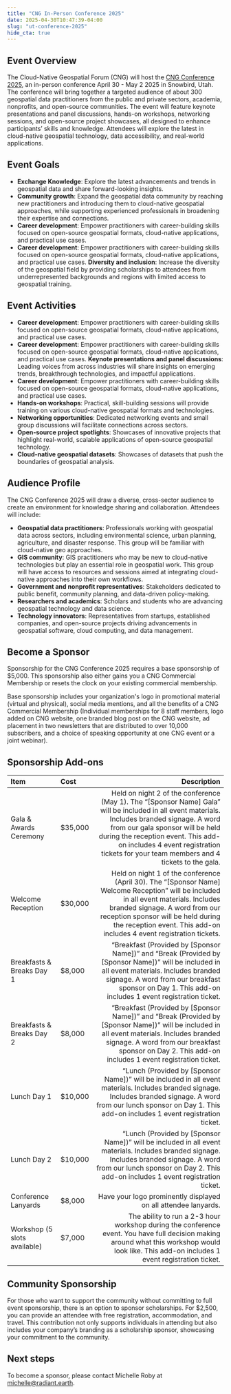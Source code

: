 ```yaml
---
title: "CNG In-Person Conference 2025"
date: 2025-04-30T10:47:39-04:00
slug: "ut-conference-2025"
hide_cta: true
---
```


## Event Overview

The Cloud-Native Geospatial Forum (CNG) will host the [CNG Conference 2025](https://cloudnativegeo.org/events/cng-conference-2025/), an in-person conference April 30 - May 2 2025 in Snowbird, Utah. The conference will bring together a targeted audience of about 300 geospatial data practitioners from the public and private sectors, academia, nonprofits, and open-source communities. The event will feature keynote presentations and panel discussions, hands-on workshops, networking sessions, and open-source project showcases, all designed to enhance participants’ skills and knowledge. Attendees will explore the latest in cloud-native geospatial technology, data accessibility, and real-world applications.

## Event Goals

- **Exchange Knowledge**: Explore the latest advancements and trends in geospatial data and share forward-looking insights. 
- **Community growth**: Expand the geospatial data community by reaching new practitioners and introducing them to cloud-native geospatial approaches, while supporting experienced professionals in broadening their expertise and connections.
- **Career development**: Empower practitioners with career-building skills focused on open-source geospatial formats, cloud-native applications, and practical use cases.
- **Career development**: Empower practitioners with career-building skills focused on open-source geospatial formats, cloud-native applications, and practical use cases.
**Diversity and inclusion**: Increase the diversity of the geospatial field by providing scholarships to attendees from underrepresented backgrounds and regions with limited access to geospatial training.

## Event Activities

- **Career development**: Empower practitioners with career-building skills focused on open-source geospatial formats, cloud-native applications, and practical use cases.
- **Career development**: Empower practitioners with career-building skills focused on open-source geospatial formats, cloud-native applications, and practical use cases.
**Keynote presentations and panel discussions**: Leading voices from across industries will share insights on emerging trends, breakthrough technologies, and impactful applications.
- **Career development**: Empower practitioners with career-building skills focused on open-source geospatial formats, cloud-native applications, and practical use cases.
- **Hands-on workshops**: Practical, skill-building sessions will provide training on various cloud-native geospatial formats and technologies. 
- **Networking opportunities**: Dedicated networking events and small group discussions will facilitate connections across sectors.
- **Open-source project spotlights**:  Showcases of innovative projects that highlight real-world, scalable applications of open-source geospatial technology. 
- **Cloud-native geospatial datasets**: Showcases of datasets that push the boundaries of geospatial analysis.  

## Audience Profile

The CNG Conference 2025 will draw a diverse, cross-sector audience to create an environment for knowledge sharing and collaboration. Attendees will include:

- **Geospatial data practitioners**: Professionals working with geospatial data across sectors, including environmental science, urban planning, agriculture, and disaster response. This group will be familiar with cloud-native geo approaches.
- **GIS community**: GIS practitioners who may be new to cloud-native technologies but play an essential role in geospatial work. This group will have access to resources and sessions aimed at integrating cloud-native approaches into their own workflows.
- **Government and nonprofit representatives**: Stakeholders dedicated to public benefit, community planning, and data-driven policy-making.
- **Researchers and academics**: Scholars and students who are advancing geospatial technology and data science.
- **Technology innovators**: Representatives from startups, established companies, and open-source projects driving advancements in geospatial software, cloud computing, and data management.

## Become a Sponsor

Sponsorship for the CNG Conference 2025 requires a base sponsorship of $5,000. This sponsorship also either gains you a CNG Commercial Membership or resets the clock on your existing commercial membership. 

Base sponsorship includes your organization's logo in promotional material (virtual and physical), social media mentions, and all the benefits of a CNG Commercial Membership (Individual memberships for 8 staff members, logo added on CNG website, one branded blog post on the CNG website, ad placement in two newsletters that are distributed to over 10,000 subscribers, and a choice of speaking opportunity at one CNG event or a joint webinar).


## Sponsorship Add-ons

| Item    | Cost | Description |
| :-------- | :------- | -------: |
| Gala & Awards Ceremony | $35,000 | Held on night 2 of the conference (May 1). The “[Sponsor Name] Gala” will be included in all event materials. Includes branded signage. A word from our gala sponsor will be held during the reception event. This add-on includes 4 event registration tickets for your team members and 4 tickets to the gala.|
| Welcome Reception | $30,000 | Held on night 1 of the conference (April 30). The “[Sponsor Name] Welcome Reception” will be included in all event materials. Includes branded signage. A word from our reception sponsor will be held during the reception event. This add-on includes 4 event registration tickets. 
| Breakfasts & Breaks Day 1 | $8,000 | “Breakfast (Provided by [Sponsor Name])” and “Break (Provided by [Sponsor Name])” will be included in all event materials. Includes branded signage. A word from our breakfast sponsor on Day 1. This add-on includes 1 event registration ticket.
| Breakfasts & Breaks Day 2 | $8,000 | “Breakfast (Provided by [Sponsor Name])” and “Break (Provided by [Sponsor Name])”  will be included in all event materials. Includes branded signage. A word from our breakfast sponsor on Day 2. This add-on includes 1 event registration ticket. |
| Lunch Day 1 | $10,000 | “Lunch (Provided by [Sponsor Name])” will be included in all event materials. Includes branded signage. Includes branded signage.  A word from our lunch sponsor on Day 1. This add-on includes 1 event registration ticket. |
| Lunch Day 2 | $10,000 | “Lunch (Provided by [Sponsor Name])” will be included in all event materials. Includes branded signage. Includes branded signage.  A word from our lunch sponsor on Day 2. This add-on includes 1 event registration ticket. |
| Conference Lanyards | $8,000 | Have your logo prominently displayed on all attendee lanyards.|
| Workshop (5 slots available) | $7,000 | The ability to run a 2-3 hour workshop during the conference event. You have full decision making around what this workshop would look like. This add-on includes 1 event registration ticket.|

## Community Sponsorship

For those who want to support the community without committing to full event sponsorship, there is an option to sponsor scholarships. For $2,500, you can provide an attendee with free registration, accommodation, and travel. This contribution not only supports individuals in attending but also includes your company’s branding as a scholarship sponsor, showcasing your commitment to the community.

## Next steps

To become a sponsor, please contact Michelle Roby at michelle@radiant.earth.
